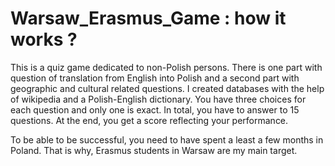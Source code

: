 # Warsaw_Erasmus_Game : how it works ?


This is a quiz game dedicated to non-Polish persons.
There is one part with question of translation from English into Polish and a second part with geographic and cultural related questions. I created databases with the help of wikipedia and a Polish-English dictionary. 
You have three choices for each question and only one is exact. 
In total, you have to answer to 15 questions. At the end, you get a score reflecting your performance. 

To be able to be successful, you need to have spent a least a few months in Poland. That is why, Erasmus students in Warsaw are my main target.